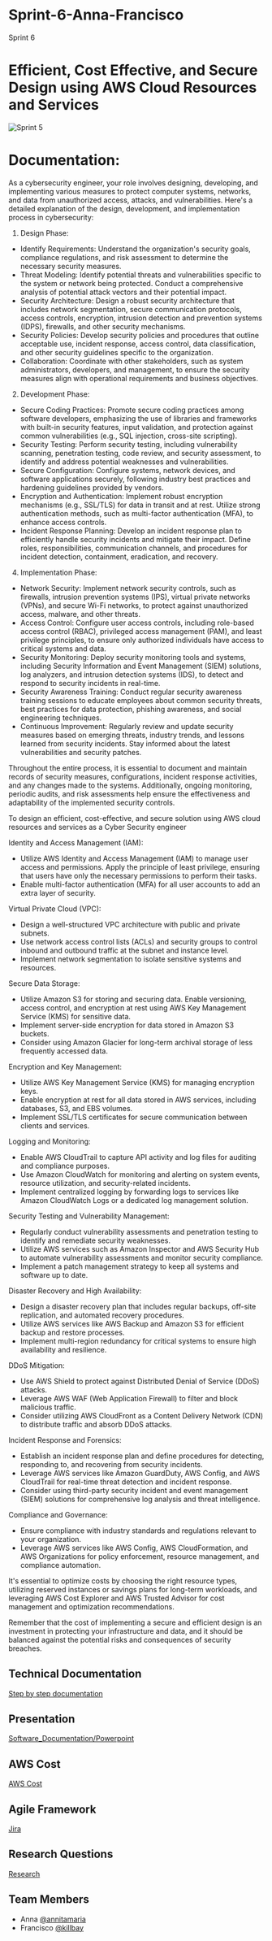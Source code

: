 # Sprint-6-Anna-Francisco
Sprint 6 
# Efficient, Cost Effective, and Secure Design using AWS Cloud Resources and Services 


![Sprint 5](https://blog.airdroid.com/wp-content/uploads/2021/11/Copy-of-Blog-Cover-4-1-2-1-1-1.png)

# Documentation: 
As a cybersecurity engineer, your role involves designing, developing, and implementing various measures to protect computer systems, networks, and data from unauthorized access, attacks, and vulnerabilities. Here's a detailed explanation of the design, development, and implementation process in cybersecurity:

1. Design Phase:
- Identify Requirements: Understand the organization's security goals, compliance regulations, and risk assessment to determine the necessary security measures. 
- Threat Modeling: Identify potential threats and vulnerabilities specific to the system or network being protected. Conduct a comprehensive analysis of potential attack vectors and their potential impact.
- Security Architecture: Design a robust security architecture that includes network segmentation, secure communication protocols, access controls, encryption, intrusion detection and prevention systems (IDPS), firewalls, and other security mechanisms.
- Security Policies: Develop security policies and procedures that outline acceptable use, incident response, access control, data classification, and other security guidelines specific to the organization.
- Collaboration: Coordinate with other stakeholders, such as system administrators, developers, and management, to ensure the security measures align with operational requirements and business objectives.
 
 2. Development Phase:
- Secure Coding Practices: Promote secure coding practices among software developers, emphasizing the use of libraries and frameworks with built-in security features, input validation, and protection against common vulnerabilities (e.g., SQL injection, cross-site scripting).
- Security Testing: Perform security testing, including vulnerability scanning, penetration testing, code review, and security assessment, to identify and address potential weaknesses and vulnerabilities.
- Secure Configuration: Configure systems, network devices, and software applications securely, following industry best practices and hardening guidelines provided by vendors.
- Encryption and Authentication: Implement robust encryption mechanisms (e.g., SSL/TLS) for data in transit and at rest. Utilize strong authentication methods, such as multi-factor authentication (MFA), to enhance access controls.
- Incident Response Planning: Develop an incident response plan to efficiently handle security incidents and mitigate their impact. Define roles, responsibilities, communication channels, and procedures for incident detection, containment, eradication, and recovery.

4. Implementation Phase:
   
- Network Security: Implement network security controls, such as firewalls, intrusion prevention systems (IPS), virtual private networks (VPNs), and secure Wi-Fi networks, to protect against unauthorized access, malware, and other threats.
- Access Control: Configure user access controls, including role-based access control (RBAC), privileged access management (PAM), and least privilege principles, to ensure only authorized individuals have access to critical systems and data.
- Security Monitoring: Deploy security monitoring tools and systems, including Security Information and Event Management (SIEM) solutions, log analyzers, and intrusion detection systems (IDS), to detect and respond to security incidents in real-time.
- Security Awareness Training: Conduct regular security awareness training sessions to educate employees about common security threats, best practices for data protection, phishing awareness, and social engineering techniques.
- Continuous Improvement: Regularly review and update security measures based on emerging threats, industry trends, and lessons learned from security incidents. Stay informed about the latest vulnerabilities and security patches.

Throughout the entire process, it is essential to document and maintain records of security measures, configurations, incident response activities, and any changes made to the systems. Additionally, ongoing monitoring, periodic audits, and risk assessments help ensure the effectiveness and adaptability of the implemented security controls.


To design an efficient, cost-effective, and secure solution using AWS cloud resources and services as a Cyber Security engineer

Identity and Access Management (IAM):
   - Utilize AWS Identity and Access Management (IAM) to manage user access and permissions. Apply the principle of least privilege, ensuring that users have only the necessary permissions to perform their tasks.
   - Enable multi-factor authentication (MFA) for all user accounts to add an extra layer of security.

Virtual Private Cloud (VPC):
   - Design a well-structured VPC architecture with public and private subnets.
   - Use network access control lists (ACLs) and security groups to control inbound and outbound traffic at the subnet and instance level.
   - Implement network segmentation to isolate sensitive systems and resources.

Secure Data Storage:
   - Utilize Amazon S3 for storing and securing data. Enable versioning, access control, and encryption at rest using AWS Key Management Service (KMS) for sensitive data.
   - Implement server-side encryption for data stored in Amazon S3 buckets.
   - Consider using Amazon Glacier for long-term archival storage of less frequently accessed data.

Encryption and Key Management:

   - Utilize AWS Key Management Service (KMS) for managing encryption keys.
   - Enable encryption at rest for all data stored in AWS services, including databases, S3, and EBS volumes.
   - Implement SSL/TLS certificates for secure communication between clients and services.

Logging and Monitoring:

   - Enable AWS CloudTrail to capture API activity and log files for auditing and compliance purposes.
   - Use Amazon CloudWatch for monitoring and alerting on system events, resource utilization, and security-related incidents.
   - Implement centralized logging by forwarding logs to services like Amazon CloudWatch Logs or a dedicated log management solution.

Security Testing and Vulnerability Management:

   - Regularly conduct vulnerability assessments and penetration testing to identify and remediate security weaknesses.
   - Utilize AWS services such as Amazon Inspector and AWS Security Hub to automate vulnerability assessments and monitor security compliance.
   - Implement a patch management strategy to keep all systems and software up to date.

Disaster Recovery and High Availability:

   - Design a disaster recovery plan that includes regular backups, off-site replication, and automated recovery procedures.
   - Utilize AWS services like AWS Backup and Amazon S3 for efficient backup and restore processes.
   - Implement multi-region redundancy for critical systems to ensure high availability and resilience.

DDoS Mitigation:
   - Use AWS Shield to protect against Distributed Denial of Service (DDoS) attacks.
   - Leverage AWS WAF (Web Application Firewall) to filter and block malicious traffic.
   - Consider utilizing AWS CloudFront as a Content Delivery Network (CDN) to distribute traffic and absorb DDoS attacks.

Incident Response and Forensics:

   - Establish an incident response plan and define procedures for detecting, responding to, and recovering from security incidents.
   - Leverage AWS services like Amazon GuardDuty, AWS Config, and AWS CloudTrail for real-time threat detection and incident response.
   - Consider using third-party security incident and event management (SIEM) solutions for comprehensive log analysis and threat intelligence.
     
Compliance and Governance:

   - Ensure compliance with industry standards and regulations relevant to your organization.
   - Leverage AWS services like AWS Config, AWS CloudFormation, and AWS Organizations for policy enforcement, resource management, and compliance automation.

It's essential to optimize costs by choosing the right resource types, utilizing reserved instances or savings plans for long-term workloads, and leveraging AWS Cost Explorer and AWS Trusted Advisor for cost management and optimization recommendations.

Remember that the cost of implementing a secure and efficient design is an investment in protecting your infrastructure and data, and it should be balanced against the potential risks and consequences of security breaches.







## Technical Documentation

[Step by step documentation](https://docs.google.com/document/d/1IvccqKaTwomLh-dwx_DB6I_jegXq9G-Y/edit#heading=h.gjdgxs)

## Presentation

[Software_Documentation/Powerpoint](https://docs.google.com/presentation/d/1HIGtFUXZXtAImRDnoDwXjvFat2nGWqwMEFrV3eIWatI/edit#slide=id.g4dfce81f19_0_45)

## AWS Cost
[AWS Cost](https://docs.google.com/document/d/1KC6UXP5oOpZBwpPOoJ6RnTnGg7duFGMMM3kzqdfUY5Y/edit)


## Agile Framework
[Jira ](https://drive.google.com/file/d/1Ki3C_C_G0apC7y3RJmJfZxOgo-k_pvSB/view?usp=sharing)



## Research Questions

[Research](https://docs.google.com/document/d/1q-4s0wYduzxw-lVYxSbrizw33M_LNwQY/edit)

## Team Members
- Anna [@annitamaria](https://github.com/ANNITAMARIA)
- Francisco [@killbay](https://github.com/killbay)


